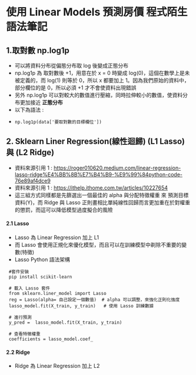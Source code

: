 # 使用 Linear Models 預測房價 程式陌生語法筆記
## 1.取對數 np.log1p
  * 可以將資料分布從偏態分布取 log 後變成正態分布
  * np.log1p 為 取對數後 +1，用意在於 x = 0 時變成 log(0)，這個在數學上是未被定義的，而 log(1) 則等於 0，所以 x 都要加上 1。因為我們原始的資料中，部分欄位的是 0，所以必須 +1 才不會使資料出現錯誤
  * 另外 np.log1p 可以對較大的數值進行壓縮，同時拉伸較小的數值，使資料分布更加接近 **正態分布**
  * 以下為語法 :
  * ```
    np.log1p(data['要取對數的目標欄位'])
    ```

## 2. Sklearn Liner Regression(線性迴歸) (L1 Lasso) 與 (L2 Ridge)
 * 資料來源引用 1 : https://roger010620.medium.com/linear-regression-lasso-ridge%E4%BB%8B%E7%B4%B9-%E9%99%84python-code-76e89af4dce9
 * 資料來源引用 1 : https://ithelp.ithome.com.tw/articles/10227654
 * 這三組方式同樣都是先篩選出一個最佳的 alpha 與分配特徵權重 來 預測目標資料(Y)，而 Ridge 與 Lasso 正則畫相比單純線性回歸而言更加重在於對權重的懲罰，而這可以降低模型過度擬合的風險
 #### 2.1 Lasso
  * Lasso 為 Linear Regression 加上 L1
  * 而 Lasso 會使用正規化來優化模型，而且可以在訓練模型中剃除不重要的變數(特徵)
  * Lasso Python 語法架構
   ```
    #套件安裝
    pip install scikit-learn
    
    # 載入 Lasso 套件
    from sklearn.liner_model import Lasso
    reg = Lasso(alpha= 自己設定一個數值)  # alpha 可以調整，來強化正則化強度
    lasso_model.fit(X_train, y_train)   # 使用 Lasso 訓練數據

    # 進行預測
    y_pred =  lasso_model.fit(X_train, y_train)

    # 查看特徵權重
    coefficients = lasso_model.coef_
   ```
 #### 2.2 Ridge
  * Ridge 為 Linear Regression 加上 L2
